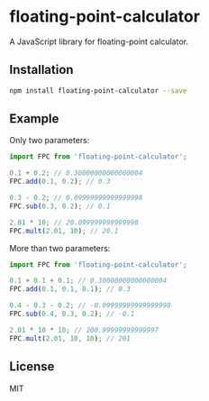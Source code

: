 # floating-point-calculator
A JavaScript library for floating-point calculator.

## Installation

```bash
npm install floating-point-calculator --save
```

## Example

Only two parameters:

```javascript
import FPC from 'floating-point-calculator';

0.1 + 0.2; // 0.30000000000000004
FPC.add(0.1, 0.2); // 0.3

0.3 - 0.2; // 0.09999999999999998
FPC.sub(0.3, 0.2); // 0.1

2.01 * 10; // 20.099999999999998
FPC.mult(2.01, 10); // 20.1
```

More than two parameters:

```javascript
import FPC from 'floating-point-calculator';

0.1 + 0.1 + 0.1; // 0.30000000000000004
FPC.add(0.1, 0.1, 0.1); // 0.3

0.4 - 0.3 - 0.2; // -0.09999999999999998
FPC.sub(0.4, 0.3, 0.2); // -0.1

2.01 * 10 * 10; // 200.99999999999997
FPC.mult(2.01, 10, 10); // 201
```

## License

MIT
